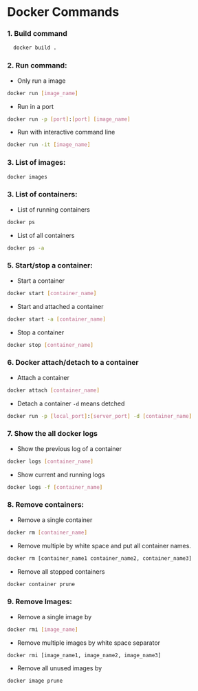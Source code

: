 # Docker Commands
### 1. Build command
```sh
  docker build .
  ```
### 2. Run command: 
* Only run a image 
```sh
docker run [image_name]
```
* Run in a port
```sh
docker run -p [port]:[port] [image_name]
```
* Run with interactive command line 
```sh
docker run -it [image_name]
```
### 3. List of images:
```sh
docker images
```
### 3. List of containers: 
* List of running containers 
```sh 
docker ps
```
* List of all containers 
```sh
docker ps -a
```
### 5. Start/stop a container: 
* Start a container 
```sh
docker start [container_name]
```
* Start and attached a container 
```sh
docker start -a [container_name]
```
* Stop a container 
```sh
docker stop [container_name]
```
### 6. Docker attach/detach to a container
* Attach a container 
```sh
docker attach [container_name]
```
* Detach a container `-d` means detched 
```sh
docker run -p [local_port]:[server_port] -d [container_name]
```
### 7. Show the all docker logs 
* Show the previous log of a container
```sh
docker logs [container_name]
```
* Show current and running logs
```sh
docker logs -f [container_name]
```
### 8. Remove containers: 
* Remove a single container 
```sh
docker rm [container_name]
```
* Remove multiple by white space and put all container names.
```sh
docker rm [container_name1 container_name2, container_name3]
```
* Remove all stopped containers
```sh
docker container prune
```
### 9. Remove Images:
* Remove a single image by 
```sh
docker rmi [image_name]
```
* Remove multiple images by white space separator
```sh
docker rmi [image_name1, image_name2, image_name3]
```
* Remove all unused images by
```sh
docker image prune
```













